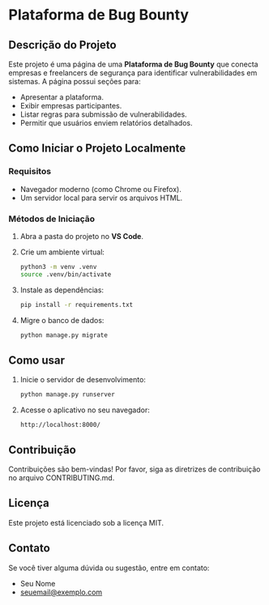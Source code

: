 # Plataforma de Bug Bounty

## Descrição do Projeto
Este projeto é uma página de uma **Plataforma de Bug Bounty** que conecta empresas e freelancers de segurança para identificar vulnerabilidades em sistemas. A página possui seções para:
- Apresentar a plataforma.
- Exibir empresas participantes.
- Listar regras para submissão de vulnerabilidades.
- Permitir que usuários enviem relatórios detalhados.

## Como Iniciar o Projeto Localmente

### Requisitos
- Navegador moderno (como Chrome ou Firefox).
- Um servidor local para servir os arquivos HTML.

### Métodos de Iniciação

1. Abra a pasta do projeto no **VS Code**.

2.  Crie um ambiente virtual:

    ```bash
    python3 -m venv .venv
    source .venv/bin/activate
    ```

3.  Instale as dependências:

    ```bash
    pip install -r requirements.txt
    ```

4.  Migre o banco de dados:

    ```bash
    python manage.py migrate
    ```

## Como usar

1.  Inicie o servidor de desenvolvimento:

    ```bash
    python manage.py runserver
    ```

2.  Acesse o aplicativo no seu navegador:

    ```
    http://localhost:8000/
    ```

## Contribuição

Contribuições são bem-vindas! Por favor, siga as diretrizes de contribuição no arquivo CONTRIBUTING.md.

## Licença

Este projeto está licenciado sob a licença MIT.

## Contato

Se você tiver alguma dúvida ou sugestão, entre em contato:

*   Seu Nome
*   seuemail@exemplo.com
